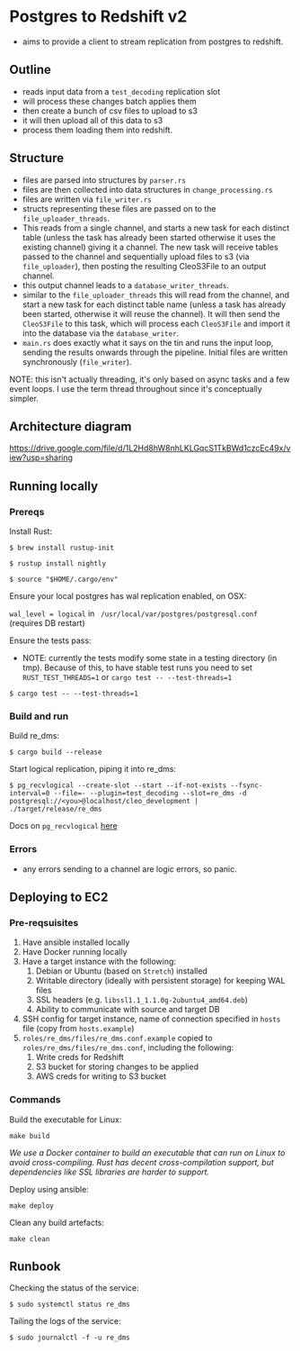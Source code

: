 # Postgres to Redshift v2
* aims to provide a client to stream replication from postgres to redshift.

## Outline
* reads input data from a `test_decoding` replication slot
* will process these changes batch applies them
* then create a bunch of csv files to upload to s3
* it will then upload all of this data to s3
* process them loading them into redshift.

## Structure
* files are parsed into structures by `parser.rs`
* files are then collected into data structures in `change_processing.rs`
* files are written via `file_writer.rs`
* structs representing these files are passed on to the `file_uploader_threads`.
* This reads from a single channel, and starts a new task for each distinct table (unless the task has already been started otherwise it uses the existing channel) giving it a channel. The new task will receive tables passed to the channel and sequentially upload files to s3 (via `file_uploader`), then posting the resulting CleoS3File to an output channel.
* this output channel leads to a `database_writer_threads`.
* similar to the `file_uploader_threads` this will read from the channel, and start a new task for each distinct table name (unless a task has already been started, otherwise it will reuse the channel). It will then send the `CleoS3File` to this task, which will process each `CleoS3File` and import it into the database via the `database_writer`.
* `main.rs` does exactly what it says on the tin and runs the input loop, sending the results onwards through the pipeline. Initial files are written synchronously (`file_writer`).

NOTE: this isn't actually threading, it's only based on async tasks and a few event loops. I use the term thread throughout since it's conceptually simpler.

## Architecture diagram
https://drive.google.com/file/d/1L2Hd8hW8nhLKLGqcS1TkBWd1czcEc49x/view?usp=sharing

## Running locally

### Prereqs

Install Rust:

`$ brew install rustup-init`

`$ rustup install nightly`

`$ source "$HOME/.cargo/env"`

Ensure your local postgres has wal replication enabled, on OSX:

`wal_level = logical` in ` /usr/local/var/postgres/postgresql.conf` (requires DB restart)

Ensure the tests pass:

* NOTE: currently the tests modify some state in a testing directory (in tmp). Because of this, to have stable test runs you need to set `RUST_TEST_THREADS=1` or `cargo test -- --test-threads=1`

`$ cargo test -- --test-threads=1`

### Build and run

Build re_dms:

`$ cargo build --release`

Start logical replication, piping it into re_dms:

`$ pg_recvlogical --create-slot --start --if-not-exists --fsync-interval=0 --file=- --plugin=test_decoding --slot=re_dms -d postgresql://<you>@localhost/cleo_development | ./target/release/re_dms`

Docs on `pg_recvlogical` [here](https://www.postgresql.org/docs/10/app-pgrecvlogical.html)

### Errors
* any errors sending to a channel are logic errors, so panic.

## Deploying to EC2

### Pre-reqsuisites

1. Have ansible installed locally
1. Have Docker running locally
1. Have a target instance with the following:
    1. Debian or Ubuntu (based on `Stretch`) installed
    1. Writable directory (ideally with persistent storage) for keeping WAL files
    1. SSL headers (e.g. `libssl1.1_1.1.0g-2ubuntu4_amd64.deb`)
    1. Ability to communicate with source and target DB
1. SSH config for target instance, name of connection specified in `hosts` file (copy from `hosts.example`)
1. `roles/re_dms/files/re_dms.conf.example` copied to `roles/re_dms/files/re_dms.conf`, including the following:
    1. Write creds for Redshift
    1. S3 bucket for storing changes to be applied
    1. AWS creds for writing to S3 bucket

### Commands

Build the executable for Linux:

`make build`

_We use a Docker container to build an executable that can run on Linux to avoid cross-compiling. Rust has decent cross-compilation support, but dependencies like SSL libraries are harder to support._

Deploy using ansible:

`make deploy`

Clean any build artefacts:

`make clean`

## Runbook

Checking the status of the service:

`$ sudo systemctl status re_dms`

Tailing the logs of the service:

`$ sudo journalctl -f -u re_dms`
